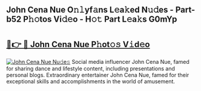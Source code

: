 ## John Cena Nue O𝚗𝚕yf𝚊ns L𝚎a𝚔ed N𝚞𝚍es - Part-b52 P𝚑𝚘tos Vi𝚍𝚎o - H𝚘𝚝 Part L𝚎a𝚔s G0mYp

# <h2><a href="http://kf800vb.oniu.top/?m=John+Cena+Nue">🔗👉 🔴 John Cena Nue P𝚑ot𝚘𝚜 V𝚒d𝚎o</a></h2>

[![John Cena Nue Nu𝚍e𝚜](https://i.imgur.com/0qMVB7G.gif)](http://kf800vb.oniu.top/?m=John+Cena+Nue)
Social media influencer John Cena Nue, famed for sharing dance and lifestyle content, including presentations and personal blogs. Extraordinary entertainer John Cena Nue, famed for their exceptional skills and accomplishments in the world of amusement.  
